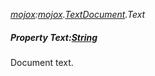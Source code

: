 _[mojox](../../modules/mojox/mojox-module.md):[mojox](../../modules/mojox/mojox-module.md).[TextDocument](../../modules/mojox/mojox-textdocument.md).Text_
##### Property Text:[String](../../modules/wonkey/wonkey-types-string.md)
Document text.
